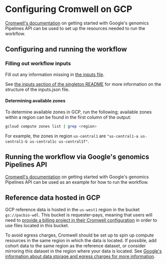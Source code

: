 # Configuring Cromwell on GCP

[Cromwell's documentation](https://cromwell.readthedocs.io/en/stable/tutorials/PipelinesApi101/) on getting started with Google's genomics Pipelines API can be used to set up the resources needed to run the workflow.

## Configuring and running the workflow

### Filling out workflow inputs

Fill out any information missing in [the inputs file](https://github.com/PacificBiosciences/HiFi-human-WGS-WDL/blob/main/backends/gcp/singleton.gcp.inputs.json).

See [the inputs section of the singleton README](./singleton#inputs) for more information on the structure of the inputs.json file.

#### Determining available zones

To determine available zones in GCP, run the following; available zones within a region can be found in the first column of the output:

```bash
gcloud compute zones list | grep <region>
```

For example, the zones in region `us-central1` are `"us-central1-a us-central1-b us-central1c us-central1f"`.

## Running the workflow via Google's genomics Pipelines API

[Cromwell's documentation](https://cromwell.readthedocs.io/en/stable/tutorials/PipelinesApi101/) on getting started with Google's genomics Pipelines API can be used as an example for how to run the workflow.

## Reference data hosted in GCP

GCP reference data is hosted in the `us-west1` region in the bucket `gs://pacbio-wdl`. This bucket is requester-pays, meaning that users will need to [provide a billing project in their Cromwell configuration](https://cromwell.readthedocs.io/en/stable/filesystems/GoogleCloudStorage/) in order to use files located in this bucket.

To avoid egress charges, Cromwell should be set up to spin up compute resources in the same region in which the data is located. If possible, add cohort data to the same region as the reference dataset, or consider mirroring this dataset in the region where your data is located. See [Google's information about data storage and egress charges for more information](https://cloud.google.com/storage/pricing).
